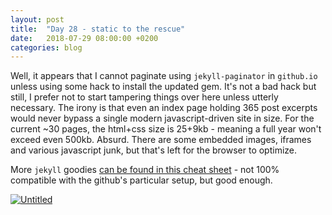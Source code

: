 ```yaml
---
layout: post
title:  "Day 28 - static to the rescue"
date:   2018-07-29 08:00:00 +0200
categories: blog
---
```


Well, it appears that I cannot paginate using `jekyll-paginator` in `github.io` unless using some hack to install the updated gem. It's not a bad hack but still, I prefer not to start tampering things over here unless utterly necessary. The irony is that even an index page holding 365 post excerpts would never bypass a single modern javascript-driven site in size. For the current ~30 pages, the html+css size is 25+9kb - meaning a full year won't exceed even 500kb. Absurd. There are some embedded images, iframes and various javascript junk, but that's left for the browser to optimize.

More `jekyll` goodies [can be found in this cheat sheet](https://devhints.io/jekyll) - not 100% compatible with the github's particular setup, but good enough.

<a data-flickr-embed="true"  href="https://www.flickr.com/photos/137491954@N07/31924371266/" title="Untitled"><img src="https://farm1.staticflickr.com/282/31924371266_59a982616f_k.jpg" alt="Untitled"></a><script async src="//embedr.flickr.com/assets/client-code.js" charset="utf-8"></script>
